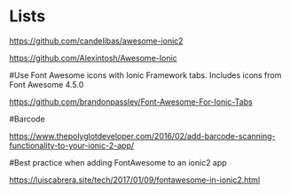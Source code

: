 # Lists

https://github.com/candelibas/awesome-ionic2

https://github.com/Alexintosh/Awesome-Ionic


#Use Font Awesome icons with Ionic Framework tabs. Includes icons from Font Awesome 4.5.0


https://github.com/brandonpassley/Font-Awesome-For-Ionic-Tabs

#Barcode

https://www.thepolyglotdeveloper.com/2016/02/add-barcode-scanning-functionality-to-your-ionic-2-app/


#Best practice when adding FontAwesome to an ionic2 app

https://luiscabrera.site/tech/2017/01/09/fontawesome-in-ionic2.html
